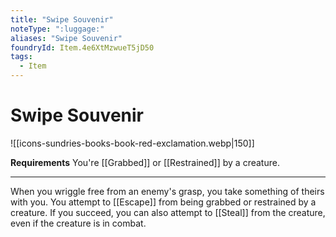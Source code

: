 ```yaml
---
title: "Swipe Souvenir"
noteType: ":luggage:"
aliases: "Swipe Souvenir"
foundryId: Item.4e6XtMzwueT5jD50
tags:
  - Item
---
```


# Swipe Souvenir
![[icons-sundries-books-book-red-exclamation.webp|150]]

**Requirements** You're [[Grabbed]] or [[Restrained]] by a creature.

* * *

When you wriggle free from an enemy's grasp, you take something of theirs with you. You attempt to [[Escape]] from being grabbed or restrained by a creature. If you succeed, you can also attempt to [[Steal]] from the creature, even if the creature is in combat.
